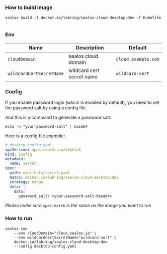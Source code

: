 ### How to build image

```shell
sealos build -t docker.io/labring/sealos-cloud-desktop:dev -f Kubefile .
```

### Env

| Name                       | Description                 | Default                                |
|----------------------------|-----------------------------|----------------------------------------|
| `cloudDomain`              | sealos cloud domain         | `cloud.example.com`                    |
| `wildcardCertSecretName`   | wildcard cert secret name   | `wildcard-cert`                        |

### Config

If you enable password login (which is enabled by default), you need to set the password salt by using a config file.

And this is a command to generate a password salt:
```shell
echo -n "your-password-salt" | base64
```


Here is a config file example:
```yaml
# desktop-config.yaml
apiVersion: apps.sealos.io/v1beta1
kind: Config
metadata:
  name: secret
spec:
  path: manifests/secret.yaml
  match: docker.io/labring/sealos-cloud-desktop:dev
  strategy: merge
  data: |
    data:
      password_salt: <your-password-salt-base64>
```

*Please make sure `spec.match` is the same as the image you want to run*

### How to run

```shell
sealos run 
    --env cloudDomain="cloud.sealos.io" \
    --env wildcardCertSecretName="wildcard-cert" \
    docker.io/labring/sealos-cloud-desktop:dev
    --config desktop-config.yaml
```
